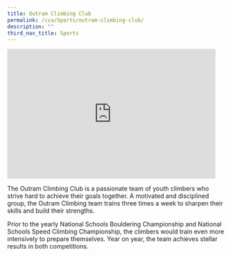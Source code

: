 ```yaml
---
title: Outram Climbing Club
permalink: /cca/Sports/outram-climbing-club/
description: ""
third_nav_title: Sports
---
```

<iframe allowfullscreen="true" height="299" width="480" frameborder="0" src="https://docs.google.com/presentation/d/e/2PACX-1vQkQo6zp_hKLi8VoOYRu7JezoR7cMHBde8SeF7KY9Vuw-lvAHDlmC81Y-TDsiPET7i9YqbW2dN9boUX/embed?start=false&amp;loop=false&amp;delayms=3000"></iframe>

The Outram Climbing Club is a passionate team of youth climbers who strive hard to achieve their goals together. A motivated and disciplined group, the Outram Climbing team trains three times a week to sharpen their skills and build their strengths.

Prior to the yearly National Schools Bouldering Championship and National Schools Speed Climbing Championship, the climbers would train even more intensively to prepare themselves. Year on year, the team achieves stellar results in both competitions.

